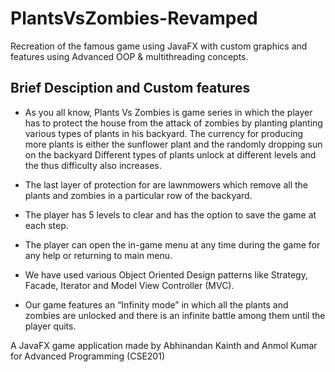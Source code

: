 # PlantsVsZombies-Revamped
Recreation of the famous game using JavaFX with custom graphics and features using Advanced OOP &amp; multithreading concepts.

## Brief Desciption and Custom features
- As you all know, Plants Vs Zombies is game series in which the player has to protect the house from the attack of zombies by planting planting various types of plants in his backyard. The currency for producing more plants is either the sunflower plant and the randomly dropping sun on the backyard
Different types of plants unlock at different levels and the thus difficulty also increases.

- The last layer of protection for are lawnmowers which remove all the plants and zombies in a particular row of the backyard.

- The player has 5 levels to clear and has the option to save the game at each step.

- The player can open the in-game menu at any time during the game for any help or returning to main menu.

- We have used various Object Oriented Design patterns like Strategy, Facade, Iterator and  Model View Controller (MVC).

- Our game features an “Infinity mode” in which all the plants and zombies are unlocked and there is an infinite battle among them until the player quits. 

A JavaFX game application made by Abhinandan Kainth and Anmol Kumar for Advanced Programming (CSE201)
